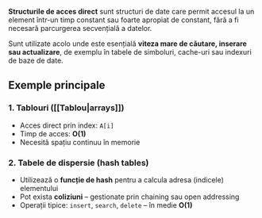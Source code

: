 **Structurile de acces direct** sunt structuri de date care permit accesul la un element într-un timp constant sau foarte apropiat de constant, fără a fi necesară parcurgerea secvențială a datelor.

Sunt utilizate acolo unde este esențială **viteza mare de căutare, inserare sau actualizare**, de exemplu în tabele de simboluri, cache-uri sau indexuri de baze de date.

## Exemple principale

### 1. **Tablouri ([[Tablou|arrays]])**
- Acces direct prin index: `A[i]`
- Timp de acces: **O(1)**
- Necesită spațiu continuu în memorie

### 2. **Tabele de dispersie (hash tables)**
- Utilizează o **funcție de hash** pentru a calcula adresa (indicele) elementului
- Pot exista **coliziuni** – gestionate prin chaining sau open addressing
- Operații tipice: `insert`, `search`, `delete` – în medie **O(1)**